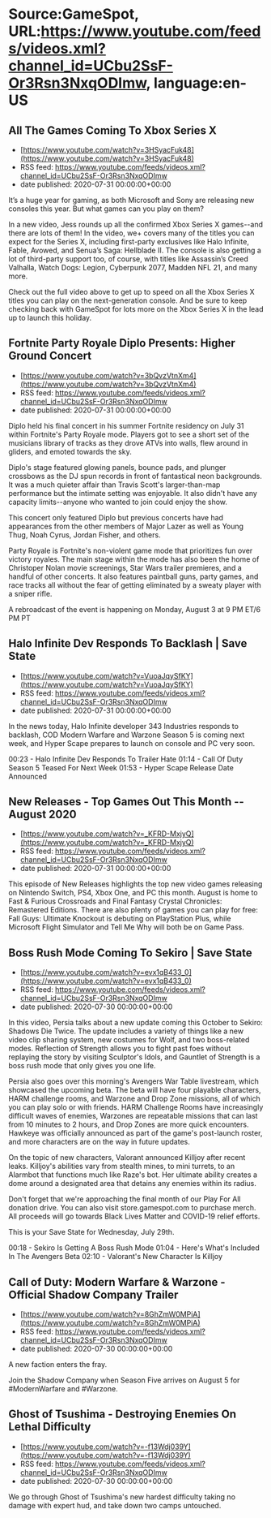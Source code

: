 # Source:GameSpot, URL:https://www.youtube.com/feeds/videos.xml?channel_id=UCbu2SsF-Or3Rsn3NxqODImw, language:en-US

## All The Games Coming To Xbox Series X
 - [https://www.youtube.com/watch?v=3HSyacFuk48](https://www.youtube.com/watch?v=3HSyacFuk48)
 - RSS feed: https://www.youtube.com/feeds/videos.xml?channel_id=UCbu2SsF-Or3Rsn3NxqODImw
 - date published: 2020-07-31 00:00:00+00:00

It’s a huge year for gaming, as both Microsoft and Sony are releasing new consoles this year. But what games can you play on them?

In a new video, Jess rounds up all the confirmed Xbox Series X games--and there are lots of them! In the video, we+ covers many of the titles you can expect for the Series X, including first-party exclusives like Halo Infinite, Fable, Avowed, and Senua’s Saga: Hellblade II. The console is also getting a lot of third-party support too, of course, with titles like Assassin’s Creed Valhalla, Watch Dogs: Legion, Cyberpunk 2077, Madden NFL 21, and many more.

Check out the full video above to get up to speed on all the Xbox Series X titles you can play on the next-generation console. And be sure to keep checking back with GameSpot for lots more on the Xbox Series X in the lead up to launch this holiday.

## Fortnite Party Royale Diplo Presents: Higher Ground Concert
 - [https://www.youtube.com/watch?v=3bQvzVtnXm4](https://www.youtube.com/watch?v=3bQvzVtnXm4)
 - RSS feed: https://www.youtube.com/feeds/videos.xml?channel_id=UCbu2SsF-Or3Rsn3NxqODImw
 - date published: 2020-07-31 00:00:00+00:00

Diplo held his final concert in his summer Fortnite residency on July 31 within Fortnite's Party Royale mode. Players got to see a short set of the musicians library of tracks as they drove ATVs into walls, flew around in gliders, and emoted towards the sky. 

Diplo's stage featured glowing panels, bounce pads, and plunger crossbows as the DJ spun records in front of fantastical neon backgrounds. It was a much quieter affair than Travis Scott's larger-than-map performance but the intimate setting was enjoyable. It also didn't have any capacity limits--anyone who wanted to join could enjoy the show.

This concert only featured Diplo but previous concerts have had appearances from the other members of Major Lazer as well as Young Thug, Noah Cyrus, Jordan Fisher, and others. 

Party Royale is Fortnite's non-violent game mode that prioritizes fun over victory royales. The main stage within the mode has also been the home of Christoper Nolan movie screenings, Star Wars trailer premieres, and a handful of other concerts. It also features paintball guns, party games, and race tracks all without the fear of getting eliminated by a sweaty player with a sniper rifle. 

A rebroadcast of the event is happening on Monday, August 3 at 9 PM ET/6 PM PT

## Halo Infinite Dev Responds To Backlash | Save State
 - [https://www.youtube.com/watch?v=VuoaJqySfKY](https://www.youtube.com/watch?v=VuoaJqySfKY)
 - RSS feed: https://www.youtube.com/feeds/videos.xml?channel_id=UCbu2SsF-Or3Rsn3NxqODImw
 - date published: 2020-07-31 00:00:00+00:00

In the news today, Halo Infinite developer 343 Industries responds to backlash, COD Modern Warfare and Warzone Season 5 is coming next week, and Hyper Scape prepares to launch on console and PC very soon.

00:23 - Halo Infinite Dev Responds To Trailer Hate
01:14 - Call Of Duty Season 5 Teased For Next Week
01:53 - Hyper Scape Release Date Announced

## New Releases - Top Games Out This Month -- August 2020
 - [https://www.youtube.com/watch?v=_KFRD-MxjyQ](https://www.youtube.com/watch?v=_KFRD-MxjyQ)
 - RSS feed: https://www.youtube.com/feeds/videos.xml?channel_id=UCbu2SsF-Or3Rsn3NxqODImw
 - date published: 2020-07-31 00:00:00+00:00

This episode of New Releases highlights the top new video games releasing on Nintendo Switch, PS4, Xbox One, and PC this month. August is home to Fast & Furious Crossroads and Final Fantasy Crystal Chronicles: Remastered Editions. There are also plenty of games you can play for free: Fall Guys: Ultimate Knockout is debuting on PlayStation Plus, while Microsoft Flight Simulator and Tell Me Why will both be on Game Pass.

## Boss Rush Mode Coming To Sekiro | Save State
 - [https://www.youtube.com/watch?v=evx1qB433_0](https://www.youtube.com/watch?v=evx1qB433_0)
 - RSS feed: https://www.youtube.com/feeds/videos.xml?channel_id=UCbu2SsF-Or3Rsn3NxqODImw
 - date published: 2020-07-30 00:00:00+00:00

In this video, Persia talks about a new update coming this October to Sekiro: Shadows Die Twice. The update includes a variety of things like a new video clip sharing system, new costumes for Wolf, and two boss-related modes. Reflection of Strength allows you to fight past foes without replaying the story by visiting Sculptor's Idols, and Gauntlet of Strength is a boss rush mode that only gives you one life.

Persia also goes over this morning's Avengers War Table livestream, which showcased the upcoming beta. The beta will have four playable characters, HARM challenge rooms, and Warzone and Drop Zone missions, all of which you can play solo or with friends. HARM Challenge Rooms have increasingly difficult waves of enemies, Warzones are repeatable missions that can last from 10 minutes to 2 hours, and Drop Zones are more quick encounters. Hawkeye was officially announced as part of the game's post-launch roster, and more characters are on the way in future updates. 

On the topic of new characters, Valorant announced Killjoy after recent leaks. Killjoy's abilities vary from stealth mines, to mini turrets, to an Alarmbot that functions much like Raze's bot. Her ultimate ability creates a dome around a designated area that detains any enemies within its radius. 

Don't forget that we're approaching the final month of our Play For All donation drive. You can also visit store.gamespot.com to purchase merch. All proceeds will go towards Black Lives Matter and COVID-19 relief efforts. 

This is your Save State for Wednesday, July 29th.

00:18 - Sekiro Is Getting A Boss Rush Mode
01:04 - Here's What's Included In The Avengers Beta
02:10 - Valorant's New Character Is Killjoy

## Call of Duty: Modern Warfare & Warzone - Official Shadow Company Trailer
 - [https://www.youtube.com/watch?v=8GhZmW0MPiA](https://www.youtube.com/watch?v=8GhZmW0MPiA)
 - RSS feed: https://www.youtube.com/feeds/videos.xml?channel_id=UCbu2SsF-Or3Rsn3NxqODImw
 - date published: 2020-07-30 00:00:00+00:00

A new faction enters the fray. 

Join the Shadow Company when Season Five arrives on August 5 for #ModernWarfare and #Warzone.

## Ghost of Tsushima - Destroying Enemies On Lethal Difficulty
 - [https://www.youtube.com/watch?v=-f13Wdj039Y](https://www.youtube.com/watch?v=-f13Wdj039Y)
 - RSS feed: https://www.youtube.com/feeds/videos.xml?channel_id=UCbu2SsF-Or3Rsn3NxqODImw
 - date published: 2020-07-30 00:00:00+00:00

We go through Ghost of Tsushima's new hardest difficulty taking no damage with expert hud, and take down two camps untouched.

